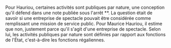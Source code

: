 Pour Hauriou, certaines activités sont publiques par nature, une conception qu'il défend dans une note publiée sous l'arrêt **. La question était de savoir si une entreprise de spectacle pouvait être considérée comme remplissant une mission de service public. Pour Maurice Hauriou, il estime que non, justement parce qu'il s'agit d'une entreprise de spectacle. Selon lui, les activités publiques par nature sont définies par rapport aux fonctions de l'État, c'est-à-dire les fonctions régaliennes.